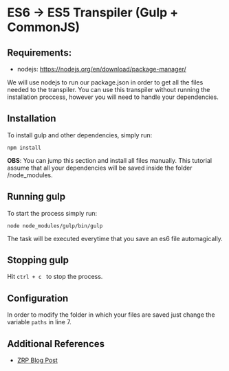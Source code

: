 # ES6 -> ES5 Transpiler (Gulp + CommonJS)

## Requirements:
  - nodejs: https://nodejs.org/en/download/package-manager/

We will use nodejs to run our package.json in order to get all the files needed to the transpiler.
You can use this transpiler without running the installation proccess, however you will need to handle your dependencies.

## Installation

To install gulp and other dependencies, simply run:

```npm install```

**OBS**: You can jump this section and install all files manually. This tutorial assume that all your dependencies will be saved inside the folder /node_modules.

## Running gulp

To start the process simply run:

``` node node_modules/gulp/bin/gulp ```

The task will be executed everytime that you save an es6 file automagically.

## Stopping gulp

Hit ```ctrl + c ``` to stop the process.

## Configuration

In order to modify the folder in which your files are saved just change the variable ```paths``` in line 7.

## Additional References

- [ZRP Blog Post]("http://labs.zrp.com.br/2016/04/04/transpilando-ecma-6-para-ecma-5/")
